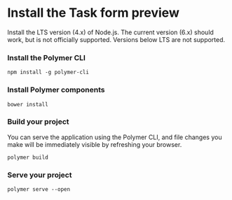 # Install the Task form preview

Install the LTS version (4.x) of Node.js. The current version (6.x) should work, but is not officially supported. Versions below LTS are not supported.

### Install the Polymer CLI

``` npm install -g polymer-cli ```

### Install Polymer components

``` bower install ```

### Build your project

 You can serve the application using the Polymer CLI, and file changes you make will be immediately visible by refreshing your browser.

``` polymer build  ```

### Serve your project

``` polymer serve --open ```
